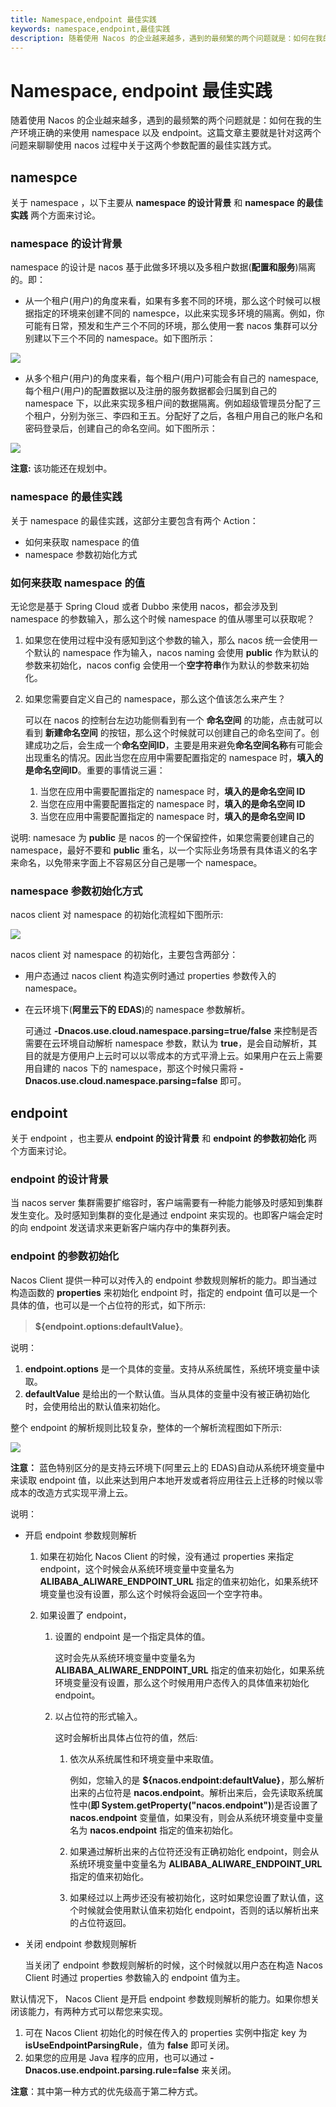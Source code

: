 ```yaml
---
title: Namespace,endpoint 最佳实践
keywords: namespace,endpoint,最佳实践
description: 随着使用 Nacos 的企业越来越多，遇到的最频繁的两个问题就是：如何在我的生产环境正确的来使用 namespace 以及 endpoint。
---
```


# Namespace, endpoint 最佳实践

随着使用 Nacos 的企业越来越多，遇到的最频繁的两个问题就是：如何在我的生产环境正确的来使用 namespace 以及 endpoint。这篇文章主要就是针对这两个问题来聊聊使用 nacos 过程中关于这两个参数配置的最佳实践方式。

## namespce

关于 namespace ，以下主要从 **namespace 的设计背景** 和 **namespace 的最佳实践** 两个方面来讨论。

### namespace 的设计背景

namespace 的设计是 nacos 基于此做多环境以及多租户数据(**配置和服务**)隔离的。即：

* 从一个租户(用户)的角度来看，如果有多套不同的环境，那么这个时候可以根据指定的环境来创建不同的 namespce，以此来实现多环境的隔离。例如，你可能有日常，预发和生产三个不同的环境，那么使用一套 nacos 集群可以分别建以下三个不同的 namespace。如下图所示：

![](http://edas.oss-cn-hangzhou.aliyuncs.com/deshao/pictures/nacos_ingle_tenant_namespace.jpg)

* 从多个租户(用户)的角度来看，每个租户(用户)可能会有自己的 namespace,每个租户(用户)的配置数据以及注册的服务数据都会归属到自己的 namespace 下，以此来实现多租户间的数据隔离。例如超级管理员分配了三个租户，分别为张三、李四和王五。分配好了之后，各租户用自己的账户名和密码登录后，创建自己的命名空间。如下图所示：

![](http://edas.oss-cn-hangzhou.aliyuncs.com/deshao/pictures/nacos_multi_tenant_namespace.jpg)

  **注意:** 该功能还在规划中。
  
### namespace 的最佳实践

关于 namespace 的最佳实践，这部分主要包含有两个 Action：

* 如何来获取 namespace 的值
* namespace 参数初始化方式

### 如何来获取 namespace 的值 

无论您是基于 Spring Cloud 或者 Dubbo 来使用 nacos，都会涉及到 namespace 的参数输入，那么这个时候 namespace 的值从哪里可以获取呢？

1. 如果您在使用过程中没有感知到这个参数的输入，那么 nacos 统一会使用一个默认的 namespace 作为输入，nacos naming 会使用 **public** 作为默认的参数来初始化，nacos config 会使用一个**空字符串**作为默认的参数来初始化。

2. 如果您需要自定义自己的 namespace，那么这个值该怎么来产生？

   可以在 nacos 的控制台左边功能侧看到有一个 **命名空间** 的功能，点击就可以看到 **新建命名空间** 的按钮，那么这个时候就可以创建自己的命名空间了。创建成功之后，会生成一个**命名空间ID**，主要是用来避免**命名空间名称**有可能会出现重名的情况。因此当您在应用中需要配置指定的 namespace 时，**填入的是命名空间ID**。重要的事情说三遍：

	1. 当您在应用中需要配置指定的 namespace 时，**填入的是命名空间 ID**
	2. 当您在应用中需要配置指定的 namespace 时，**填入的是命名空间 ID**
	3. 当您在应用中需要配置指定的 namespace 时，**填入的是命名空间 ID**


说明: namesace 为 **public** 是 nacos 的一个保留控件，如果您需要创建自己的 namespace，最好不要和 **public** 重名，以一个实际业务场景有具体语义的名字来命名，以免带来字面上不容易区分自己是哪一个 namespace。

### namespace 参数初始化方式

nacos client 对 namespace 的初始化流程如下图所示:

![](http://edas.oss-cn-hangzhou.aliyuncs.com/deshao/nacos/nacos_namespace.jpg)

nacos client 对 namespace 的初始化，主要包含两部分：

* 用户态通过 nacos client 构造实例时通过 properties 参数传入的 namespace。

* 在云环境下(**阿里云下的 EDAS**)的 namespace 参数解析。

  可通过 **-Dnacos.use.cloud.namespace.parsing=true/false** 来控制是否需要在云环境自动解析 namespace 参数，默认为 **true**，是会自动解析，其目的就是方便用户上云时可以以零成本的方式平滑上云。如果用户在云上需要用自建的 nacos 下的 namespace，那这个时候只需将 **-Dnacos.use.cloud.namespace.parsing=false** 即可。

  
## endpoint

关于 endpoint ，也主要从 **endpoint 的设计背景** 和 **endpoint 的参数初始化** 两个方面来讨论。

### endpoint 的设计背景

当 nacos server 集群需要扩缩容时，客户端需要有一种能力能够及时感知到集群发生变化。及时感知到集群的变化是通过 endpoint 来实现的。也即客户端会定时的向 endpoint 发送请求来更新客户端内存中的集群列表。

### endpoint 的参数初始化

Nacos Client 提供一种可以对传入的 endpoint 参数规则解析的能力。即当通过构造函数的 **properties** 来初始化 endpoint 时，指定的 endpoint 值可以是一个具体的值，也可以是一个占位符的形式，如下所示: 

> **\${endpoint.options:defaultValue}**。

说明：

1. **endpoint.options** 是一个具体的变量。支持从系统属性，系统环境变量中读取。
2. **defaultValue** 是给出的一个默认值。当从具体的变量中没有被正确初始化时，会使用给出的默认值来初始化。

整个 endpoint 的解析规则比较复杂，整体的一个解析流程图如下所示:

![](http://edas.oss-cn-hangzhou.aliyuncs.com/deshao/nacos/nacos_endpoint.jpg)	

**注意：** 蓝色特别区分的是支持云环境下(阿里云上的 EDAS)自动从系统环境变量中来读取 endpoint 值，以此来达到用户本地开发或者将应用往云上迁移的时候以零成本的改造方式实现平滑上云。

说明：

* 开启 endpoint 参数规则解析

  1. 如果在初始化 Nacos Client 的时候，没有通过 properties 来指定 endpoint，这个时候会从系统环境变量中变量名为 **ALIBABA\_ALIWARE\_ENDPOINT\_URL** 指定的值来初始化，如果系统环境变量也没有设置，那么这个时候将会返回一个空字符串。

  2. 如果设置了 endpoint，
  
	  1. 设置的 endpoint 是一个指定具体的值。

	     这时会先从系统环境变量中变量名为 **ALIBABA\_ALIWARE\_ENDPOINT\_URL** 指定的值来初始化，如果系统环境变量没有设置，那么这个时候用用户态传入的具体值来初始化 endpoint。
	
	  2. 以占位符的形式输入。
	  
	     这时会解析出具体占位符的值，然后:
		
	 	 1. 依次从系统属性和环境变量中来取值。
	 	 
	 	 	 例如，您输入的是 **${nacos.endpoint:defaultValue}**，那么解析出来的占位符是 **nacos.endpoint**。解析出来后，会先读取系统属性中(**即 System.getProperty("nacos.endpoint")**)是否设置了 **nacos.endpoint** 变量值，如果没有，则会从系统环境变量中变量名为 **nacos.endpoint** 指定的值来初始化。
	 	 
	 	 2. 如果通过解析出来的占位符还没有正确初始化 endpoint，则会从系统环境变量中变量名为 **ALIBABA\_ALIWARE\_ENDPOINT\_URL** 指定的值来初始化。
	 	 
	 	 3. 如果经过以上两步还没有被初始化，这时如果您设置了默认值，这个时候就会使用默认值来初始化 endpoint，否则的话以解析出来的占位符返回。	
		
* 关闭 endpoint 参数规则解析

  当关闭了 endpoint 参数规则解析的时候，这个时候就以用户态在构造 Nacos Client 时通过 properties 参数输入的 endpoint 值为主。
  
默认情况下， Nacos Client 是开启 endpoint 参数规则解析的能力。如果你想关闭该能力，有两种方式可以帮您来实现。

1. 可在 Nacos Client 初始化的时候在传入的 properties 实例中指定 key 为 **isUseEndpointParsingRule**，值为 **false** 即可关闭。
2. 如果您的应用是 Java 程序的应用，也可以通过 **-Dnacos.use.endpoint.parsing.rule=false** 来关闭。 

**注意**：其中第一种方式的优先级高于第二种方式。
